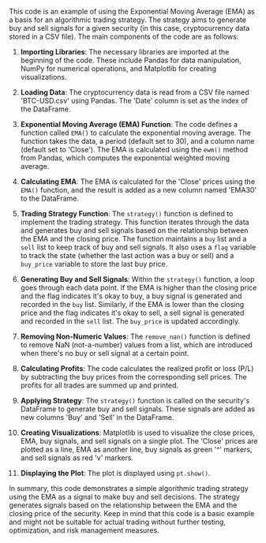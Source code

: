 This code is an example of using the Exponential Moving Average (EMA) as a basis for an algorithmic trading strategy. The strategy aims to generate buy and sell signals for a given security (in this case, cryptocurrency data stored in a CSV file). The main components of the code are as follows:

1. **Importing Libraries**: The necessary libraries are imported at the beginning of the code. These include Pandas for data manipulation, NumPy for numerical operations, and Matplotlib for creating visualizations.

2. **Loading Data**: The cryptocurrency data is read from a CSV file named 'BTC-USD.csv' using Pandas. The 'Date' column is set as the index of the DataFrame.

3. **Exponential Moving Average (EMA) Function**: The code defines a function called `EMA()` to calculate the exponential moving average. The function takes the data, a period (default set to 30), and a column name (default set to 'Close'). The EMA is calculated using the `ewm()` method from Pandas, which computes the exponential weighted moving average.

4. **Calculating EMA**: The EMA is calculated for the 'Close' prices using the `EMA()` function, and the result is added as a new column named 'EMA30' to the DataFrame.

5. **Trading Strategy Function**: The `strategy()` function is defined to implement the trading strategy. This function iterates through the data and generates buy and sell signals based on the relationship between the EMA and the closing price. The function maintains a `buy` list and a `sell` list to keep track of buy and sell signals. It also uses a `flag` variable to track the state (whether the last action was a buy or sell) and a `buy_price` variable to store the last buy price.

6. **Generating Buy and Sell Signals**: Within the `strategy()` function, a loop goes through each data point. If the EMA is higher than the closing price and the flag indicates it's okay to buy, a buy signal is generated and recorded in the `buy` list. Similarly, if the EMA is lower than the closing price and the flag indicates it's okay to sell, a sell signal is generated and recorded in the `sell` list. The `buy_price` is updated accordingly.

7. **Removing Non-Numeric Values**: The `remove_nan()` function is defined to remove NaN (not-a-number) values from a list, which are introduced when there's no buy or sell signal at a certain point.

8. **Calculating Profits**: The code calculates the realized profit or loss (P/L) by subtracting the buy prices from the corresponding sell prices. The profits for all trades are summed up and printed.

9. **Applying Strategy**: The `strategy()` function is called on the security's DataFrame to generate buy and sell signals. These signals are added as new columns 'Buy' and 'Sell' in the DataFrame.

10. **Creating Visualizations**: Matplotlib is used to visualize the close prices, EMA, buy signals, and sell signals on a single plot. The 'Close' prices are plotted as a line, EMA as another line, buy signals as green '^' markers, and sell signals as red 'v' markers.

11. **Displaying the Plot**: The plot is displayed using `pt.show()`.

In summary, this code demonstrates a simple algorithmic trading strategy using the EMA as a signal to make buy and sell decisions. The strategy generates signals based on the relationship between the EMA and the closing price of the security. Keep in mind that this code is a basic example and might not be suitable for actual trading without further testing, optimization, and risk management measures.

